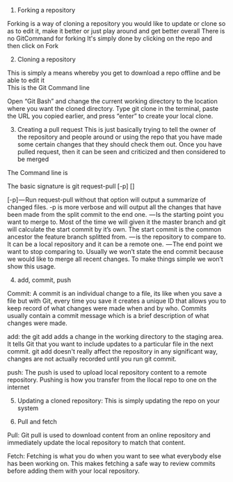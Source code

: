 1. Forking a repository

Forking is a way of cloning a repository you would like to update or clone so as to edit it, make it better or just play around and get better overall
There is no GitCommand for forking
It's simply done by clicking on the repo and then click on Fork

2. Cloning a repository

This is simply a means whereby you get to download a repo offline and be able to edit it  
This is the Git Command line 

Open “Git Bash” and change the current working directory to the location where you want the cloned directory.
Type git clone in the terminal, paste the URL you copied earlier, and press “enter” to create your local clone.


3. Creating a pull request
This is just basically trying to tell the owner of the repository and people around or using the repo that you have made some certain changes that they should check them out. Once you have pulled request, then it can be seen and criticized and then considered to be merged 

The Command line is 

The basic signature is git request-pull [-p] <start> <url> [<end>]

[-p] — Run request-pull without that option will output a summarize of changed files. -p is more verbose and will output all the changes that have been made from the split commit to the end one.
<start> — Is the starting point you want to merge to. Most of the time we will given it the master branch and git will calculate the start commit by it’s own. The start commit is the common ancestor the feature branch splitted from.
<url> — is the repository to compare to. It can be a local repository and it can be a remote one.
<end> — The end point we want to stop comparing to. Usually we won’t state the end commit because we would like to merge all recent changes. To make things simple we won’t show this usage.



4. add, commit, push


Commit: A commit is an individual change to a file, its like when you save a file but with Git,  every time you save it creates a unique ID that allows you to keep record of what changes were made when and by who. Commits usually contain a commit message which is a brief description of what changes were made.

add: the git add adds a change in the working directory to the staging area. It tells Git that you want to include updates to a particular file in the next commit. git add doesn't really affect the repository in any significant way, changes are not actually recorded until you run git commit.

push: The push is used to upload local repository content to a remote repository. Pushing is how you transfer from the llocal repo to one on the internet

5. Updating a cloned repository: This is simply updating the repo on your system 

6. Pull and fetch

Pull: Git pull is used to download content from an online repository and immediately update the local repository to match that content. 

Fetch: Fetching is what you do when you want to see what everybody else has been working on. This makes fetching a safe way to review commits before adding them with your local repository.